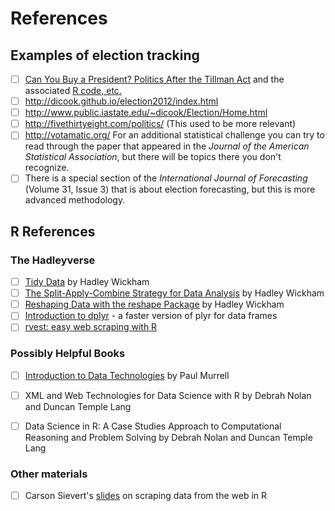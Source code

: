 References
==========

## Examples of election tracking
- [ ] [Can You Buy a President? Politics After the Tillman Act](http://chance.amstat.org/2014/02/president/) and the associated [R code, etc.](http://gammarama.github.io/election.html)
- [ ] http://dicook.github.io/election2012/index.html
- [ ] http://www.public.iastate.edu/~dicook/Election/Home.html
- [ ] http://fivethirtyeight.com/politics/ (This used to be more relevant)
- [ ] http://votamatic.org/ For an additional statistical challenge you can try to read through the paper that appeared in the *Journal of the American Statistical Association*, but there will be topics there you don't recognize.
- [ ] There is a special section of the *International Journal of Forecasting* (Volume 31, Issue 3) that is about election forecasting, but this is more advanced methodology.

## R References

### The Hadleyverse
- [ ] [Tidy Data](http://www.jstatsoft.org/v59/i10/) by Hadley Wickham
- [ ] [The Split-Apply-Combine Strategy for Data Analysis](http://www.jstatsoft.org/v40/i01/) by Hadley Wickham
- [ ] [Reshaping Data with the reshape Package](http://www.jstatsoft.org/v21/i12/paper) by Hadley Wickham
- [ ] [Introduction to dplyr](https://cran.rstudio.com/web/packages/dplyr/vignettes/introduction.html) - a faster version of plyr for data frames
- [ ] [rvest: easy web scraping with R](http://blog.rstudio.org/2014/11/24/rvest-easy-web-scraping-with-r/)

### Possibly Helpful Books
- [ ] [Introduction to Data Technologies](https://www.stat.auckland.ac.nz/~paul/ItDT/) by Paul Murrell
- [ ] XML and Web Technologies for Data Science with R by Debrah Nolan and Duncan Temple Lang
- [ ] Data Science in R: A Case Studies Approach to Computational Reasoning and Problem Solving by Debrah Nolan and Duncan Temple Lang


### Other materials
- [ ] Carson Sievert's [slides](http://cpsievert.github.io/slides/web-scraping/#1) on scraping data from the web in R
